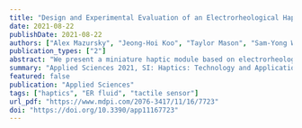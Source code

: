 ```yaml
---
title: "Design and Experimental Evaluation of an Electrorheological Haptic Module with Embedded Sensing"
date: 2021-08-22
publishDate: 2021-08-22
authors: ["Alex Mazursky", "Jeong-Hoi Koo", "Taylor Mason", "Sam-Yong Woo", "Tae-Heon Yang"]
publication_types: ["2"]
abstract: "We present a miniature haptic module based on electrorheological ﬂuid, designed for conveying combined stiffness and vibrotactile sensations at a small scale. Haptic feedback is produced through electrorheological ﬂuid’s controllable resistive force and varies with the actuator’s deformation. To demonstrate the proposed actuator’s feedback in realistic applications, a method for measuring the actuator’s deformation must be implemented for active control. To this end, in this study, we incorporate a sensor design based on a bend-sensitive resistive ﬁlm to the ER haptic actuator. The combined actuator and sensor module was tested for its ability to simultaneously actuate and sense the actuator’s state under indentation. The results show that the bend sensor can accurately track the actuator’s displacement over its stroke. Thus, the proposed sensor may enable control of the output resistive force according to displacement, which may lead to more informed and engaging combined kinesthetic and tactile feedback."
summary: "Applied Sciences 2021, SI: Haptics: Technology and Applications. Feature Paper."
featured: false
publication: "Applied Sciences"
tags: ["haptics", "ER fluid", "tactile sensor"]
url_pdf: "https://www.mdpi.com/2076-3417/11/16/7723"
doi: "https://doi.org/10.3390/app11167723"
---
```

